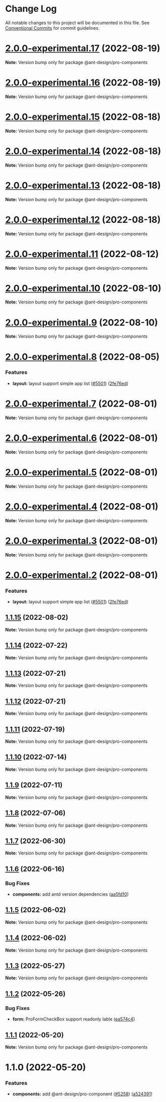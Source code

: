 # Change Log

All notable changes to this project will be documented in this file. See [Conventional Commits](https://conventionalcommits.org) for commit guidelines.

# [2.0.0-experimental.17](https://github.com/ant-design/pro-components/compare/@ant-design/pro-components@2.0.0-experimental.16...@ant-design/pro-components@2.0.0-experimental.17) (2022-08-19)

**Note:** Version bump only for package @ant-design/pro-components

# [2.0.0-experimental.16](https://github.com/ant-design/pro-components/compare/@ant-design/pro-components@2.0.0-experimental.15...@ant-design/pro-components@2.0.0-experimental.16) (2022-08-19)

**Note:** Version bump only for package @ant-design/pro-components

# [2.0.0-experimental.15](https://github.com/ant-design/pro-components/compare/@ant-design/pro-components@2.0.0-experimental.14...@ant-design/pro-components@2.0.0-experimental.15) (2022-08-18)

**Note:** Version bump only for package @ant-design/pro-components

# [2.0.0-experimental.14](https://github.com/ant-design/pro-components/compare/@ant-design/pro-components@2.0.0-experimental.13...@ant-design/pro-components@2.0.0-experimental.14) (2022-08-18)

**Note:** Version bump only for package @ant-design/pro-components

# [2.0.0-experimental.13](https://github.com/ant-design/pro-components/compare/@ant-design/pro-components@2.0.0-experimental.12...@ant-design/pro-components@2.0.0-experimental.13) (2022-08-18)

**Note:** Version bump only for package @ant-design/pro-components

# [2.0.0-experimental.12](https://github.com/ant-design/pro-components/compare/@ant-design/pro-components@2.0.0-experimental.11...@ant-design/pro-components@2.0.0-experimental.12) (2022-08-18)

**Note:** Version bump only for package @ant-design/pro-components

# [2.0.0-experimental.11](https://github.com/ant-design/pro-components/compare/@ant-design/pro-components@2.0.0-experimental.10...@ant-design/pro-components@2.0.0-experimental.11) (2022-08-12)

**Note:** Version bump only for package @ant-design/pro-components

# [2.0.0-experimental.10](https://github.com/ant-design/pro-components/compare/@ant-design/pro-components@2.0.0-experimental.9...@ant-design/pro-components@2.0.0-experimental.10) (2022-08-10)

**Note:** Version bump only for package @ant-design/pro-components

# [2.0.0-experimental.9](https://github.com/ant-design/pro-components/compare/@ant-design/pro-components@2.0.0-experimental.8...@ant-design/pro-components@2.0.0-experimental.9) (2022-08-10)

**Note:** Version bump only for package @ant-design/pro-components

# [2.0.0-experimental.8](https://github.com/ant-design/pro-components/compare/@ant-design/pro-components@1.1.15...@ant-design/pro-components@2.0.0-experimental.8) (2022-08-05)

### Features

- **layout:** layout support simple app list ([#5501](https://github.com/ant-design/pro-components/issues/5501)) ([2fe76ed](https://github.com/ant-design/pro-components/commit/2fe76edea9acd07d1f167762ebd52f6fe7a163a2))

# [2.0.0-experimental.7](https://github.com/ant-design/pro-components/compare/@ant-design/pro-components@2.0.0-experimental.6...@ant-design/pro-components@2.0.0-experimental.7) (2022-08-01)

**Note:** Version bump only for package @ant-design/pro-components

# [2.0.0-experimental.6](https://github.com/ant-design/pro-components/compare/@ant-design/pro-components@2.0.0-experimental.5...@ant-design/pro-components@2.0.0-experimental.6) (2022-08-01)

**Note:** Version bump only for package @ant-design/pro-components

# [2.0.0-experimental.5](https://github.com/ant-design/pro-components/compare/@ant-design/pro-components@2.0.0-experimental.4...@ant-design/pro-components@2.0.0-experimental.5) (2022-08-01)

**Note:** Version bump only for package @ant-design/pro-components

# [2.0.0-experimental.4](https://github.com/ant-design/pro-components/compare/@ant-design/pro-components@2.0.0-experimental.3...@ant-design/pro-components@2.0.0-experimental.4) (2022-08-01)

**Note:** Version bump only for package @ant-design/pro-components

# [2.0.0-experimental.3](https://github.com/ant-design/pro-components/compare/@ant-design/pro-components@2.0.0-experimental.2...@ant-design/pro-components@2.0.0-experimental.3) (2022-08-01)

**Note:** Version bump only for package @ant-design/pro-components

# [2.0.0-experimental.2](https://github.com/ant-design/pro-components/compare/@ant-design/pro-components@1.1.14...@ant-design/pro-components@2.0.0-experimental.2) (2022-08-01)

### Features

- **layout:** layout support simple app list ([#5501](https://github.com/ant-design/pro-components/issues/5501)) ([2fe76ed](https://github.com/ant-design/pro-components/commit/2fe76edea9acd07d1f167762ebd52f6fe7a163a2))

## [1.1.15](https://github.com/ant-design/pro-components/compare/@ant-design/pro-components@1.1.14...@ant-design/pro-components@1.1.15) (2022-08-02)

**Note:** Version bump only for package @ant-design/pro-components

## [1.1.14](https://github.com/ant-design/pro-components/compare/@ant-design/pro-components@1.1.13...@ant-design/pro-components@1.1.14) (2022-07-22)

**Note:** Version bump only for package @ant-design/pro-components

## [1.1.13](https://github.com/ant-design/pro-components/compare/@ant-design/pro-components@1.1.12...@ant-design/pro-components@1.1.13) (2022-07-21)

**Note:** Version bump only for package @ant-design/pro-components

## [1.1.12](https://github.com/ant-design/pro-components/compare/@ant-design/pro-components@1.1.11...@ant-design/pro-components@1.1.12) (2022-07-21)

**Note:** Version bump only for package @ant-design/pro-components

## [1.1.11](https://github.com/ant-design/pro-components/compare/@ant-design/pro-components@1.1.10...@ant-design/pro-components@1.1.11) (2022-07-19)

**Note:** Version bump only for package @ant-design/pro-components

## [1.1.10](https://github.com/ant-design/pro-components/compare/@ant-design/pro-components@1.1.9...@ant-design/pro-components@1.1.10) (2022-07-14)

**Note:** Version bump only for package @ant-design/pro-components

## [1.1.9](https://github.com/ant-design/pro-components/compare/@ant-design/pro-components@1.1.8...@ant-design/pro-components@1.1.9) (2022-07-11)

**Note:** Version bump only for package @ant-design/pro-components

## [1.1.8](https://github.com/ant-design/pro-components/compare/@ant-design/pro-components@1.1.7...@ant-design/pro-components@1.1.8) (2022-07-06)

**Note:** Version bump only for package @ant-design/pro-components

## [1.1.7](https://github.com/ant-design/pro-components/compare/@ant-design/pro-components@1.1.6...@ant-design/pro-components@1.1.7) (2022-06-30)

**Note:** Version bump only for package @ant-design/pro-components

## [1.1.6](https://github.com/ant-design/pro-components/compare/@ant-design/pro-components@1.1.5...@ant-design/pro-components@1.1.6) (2022-06-16)

### Bug Fixes

- **components:** add antd version dependencies ([aa5fd10](https://github.com/ant-design/pro-components/commit/aa5fd107e9d18a7493af1c88f8d4fac955a815db))

## [1.1.5](https://github.com/ant-design/pro-components/compare/@ant-design/pro-components@1.1.4...@ant-design/pro-components@1.1.5) (2022-06-02)

**Note:** Version bump only for package @ant-design/pro-components

## [1.1.4](https://github.com/ant-design/pro-components/compare/@ant-design/pro-components@1.1.3...@ant-design/pro-components@1.1.4) (2022-06-02)

**Note:** Version bump only for package @ant-design/pro-components

## [1.1.3](https://github.com/ant-design/pro-components/compare/@ant-design/pro-components@1.1.2...@ant-design/pro-components@1.1.3) (2022-05-27)

**Note:** Version bump only for package @ant-design/pro-components

## [1.1.2](https://github.com/ant-design/pro-components/compare/@ant-design/pro-components@1.1.1...@ant-design/pro-components@1.1.2) (2022-05-26)

### Bug Fixes

- **form:** ProFormCheckBox support readonly lable ([ea574c4](https://github.com/ant-design/pro-components/commit/ea574c4d0206f70956a0a2009ba28722716a2ae3))

## [1.1.1](https://github.com/ant-design/pro-components/compare/@ant-design/pro-components@1.1.0...@ant-design/pro-components@1.1.1) (2022-05-20)

**Note:** Version bump only for package @ant-design/pro-components

# 1.1.0 (2022-05-20)

### Features

- **components:** add @ant-design/pro-component ([#5258](https://github.com/ant-design/pro-components/issues/5258)) ([a524391](https://github.com/ant-design/pro-components/commit/a524391aca28b09265097bcbf555fd1261e1e757))
